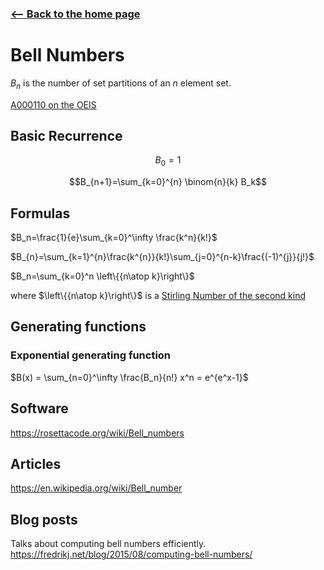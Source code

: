 <!-- title: Bell numbers -->



### [<-- Back to the home page](index.md)

# Bell Numbers

$B_n$ is the number of set partitions of an $n$ element set.

[A000110 on the OEIS](https://oeis.org/A000110)



## Basic Recurrence
$$B_0 = 1$$

$$B_{n+1}=\sum_{k=0}^{n} \binom{n}{k} B_k$$


## Formulas

$B_n=\frac{1}{e}\sum_{k=0}^\infty \frac{k^n}{k!}$

$B_{n}=\sum_{k=1}^{n}\frac{k^{n}}{k!}\sum_{j=0}^{n-k}\frac{(-1)^{j}}{j!}$

$B_n=\sum_{k=0}^n \left\{{n\atop k}\right\}$

where $\left\{{n\atop k}\right\}$ is a [Stirling Number of the second kind](stirlingNumbers.md)


## Generating functions

### Exponential generating function

$B(x) = \sum_{n=0}^\infty \frac{B_n}{n!} x^n = e^{e^x-1}$

## Software
https://rosettacode.org/wiki/Bell_numbers
 
## Articles
https://en.wikipedia.org/wiki/Bell_number
## Blog posts

Talks about computing bell numbers efficiently.
https://fredrikj.net/blog/2015/08/computing-bell-numbers/